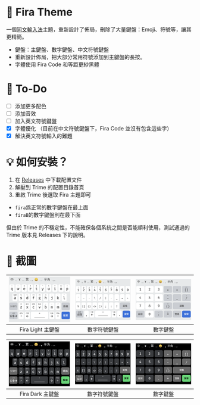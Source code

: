 # 🦊 Fira Theme
一個[同文輸入法](https://github.com/osfans/trime)主題，重新設計了佈局，刪除了大量鍵盤：Emoji、符號等，讓其更精簡。
- 鍵盤：主鍵盤、數字鍵盤、中文符號鍵盤
- 重新設計佈局，把大部分常用符號添加到主鍵盤的長按。
- 字體使用 Fira Code 和等距更紗黑體
  
# 📑 To-Do
- [ ] 添加更多配色
- [ ] 添加音效
- [ ] 加入英文符號鍵盤
- [x] 字體優化 （目前在中文符號鍵盤下，Fira Code 並沒有包含這些字）
- [x] 解決英文符號輸入的難題
  
# 💡 如何安裝？
1. 在 [Releases](https://github.com/ChiesiMario/trime_fira_theme/releases) 中下載配置文件
2. 解壓到 Trime 的配置目錄首頁
3. 重啟 Trime 後選取 Fira 主題即可
  - `fira`爲正常的數字鍵盤在最上面
  - `firaB`的數字鍵盤則在最下面
   
但由於 Trime 的不穩定性，不能確保各個系統之間是否能順利使用，測試通過的 Trime 版本見 Releases 下的說明。

# 📱 截圖
| ![fira_light_1](./screenshot/fira_light_1.png) | ![fira_light_2](./screenshot/fira_light_2.png) | ![fira_light_3](./screenshot/fira_light_3.png) |
|:--:| :--:| :--:|
| Fira Light 主鍵盤 | 數字符號鍵盤| 數字鍵盤|

| ![fira_dark_1](./screenshot/fira_dark_1.png) | ![fira_dark_2](./screenshot/fira_dark_2.png) | ![fira_dark_3](./screenshot/fira_dark_3.png) |
|:--:| :--:| :--:|
| Fira Dark 主鍵盤 | 數字符號鍵盤| 數字鍵盤|
